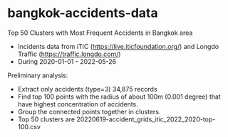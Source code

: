 # bangkok-accidents-data


Top 50 Clusters with Most Frequent Accidents in Bangkok area 

- Incidents data from iTIC (https://live.iticfoundation.org/) and Longdo Traffic (https://traffic.longdo.com/)
- During 2020-01-01 - 2022-05-26

Preliminary analysis:
- Extract only accidents (type=3) 34,875 records
- Find top 100 points with the radius of about 100m (0.001 degree) that have highest concentration of accidents.
- Group the connected points together in clusters.
- Top 50 clusters are 20220619-accident_grids_itic_2022_2020-top-100.csv

